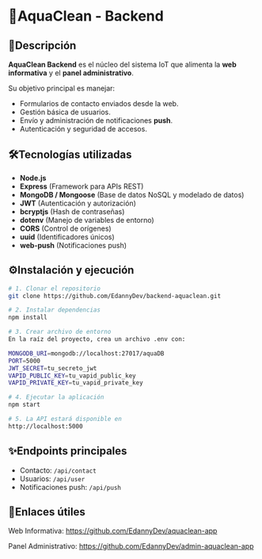 # 🚀AquaClean - Backend  

## 📌Descripción  
**AquaClean Backend** es el núcleo del sistema IoT que alimenta la **web informativa** y el **panel administrativo**.  

Su objetivo principal es manejar:  
- Formularios de contacto enviados desde la web.  
- Gestión básica de usuarios.  
- Envío y administración de notificaciones **push**.  
- Autenticación y seguridad de accesos.  

## 🛠️Tecnologías utilizadas  

- **Node.js**  
- **Express** (Framework para APIs REST)  
- **MongoDB / Mongoose** (Base de datos NoSQL y modelado de datos)  
- **JWT** (Autenticación y autorización)  
- **bcryptjs** (Hash de contraseñas)  
- **dotenv** (Manejo de variables de entorno)  
- **CORS** (Control de orígenes)  
- **uuid** (Identificadores únicos)  
- **web-push** (Notificaciones push)  

## ⚙️Instalación y ejecución  

```bash
# 1. Clonar el repositorio
git clone https://github.com/EdannyDev/backend-aquaclean.git

# 2. Instalar dependencias
npm install

# 3. Crear archivo de entorno
En la raíz del proyecto, crea un archivo .env con:

MONGODB_URI=mongodb://localhost:27017/aquaDB
PORT=5000
JWT_SECRET=tu_secreto_jwt
VAPID_PUBLIC_KEY=tu_vapid_public_key
VAPID_PRIVATE_KEY=tu_vapid_private_key

# 4. Ejecutar la aplicación
npm start

# 5. La API estará disponible en
http://localhost:5000

```

## ✨Endpoints principales
- Contacto: `/api/contact`
- Usuarios: `/api/user`
- Notificaciones push: `/api/push`

## 🔗Enlaces útiles
Web Informativa: https://github.com/EdannyDev/aquaclean-app

Panel Administrativo: https://github.com/EdannyDev/admin-aquaclean-app
